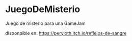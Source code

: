# JuegoDeMisterio
Juego de misterio para una GameJam

disponpible en:
https://peryloth.itch.io/reflejos-de-sangre
